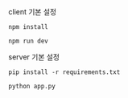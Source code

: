 client 기본 설정

```
npm install

npm run dev
```

server 기본 설정

```
pip install -r requirements.txt

python app.py
```
